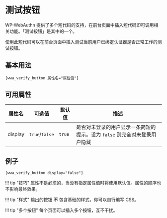 # 测试按钮

WP-WebAuthn 提供了多个短代码的支持，在前台页面中插入短代码即可调用相关功能。「测试按钮」是其中的一个。

使用此短代码可以在前台页面中插入测试当前用户已绑定认证器是否正常工作的测试按钮。

## 基本用法

```
[wwa_verify_button 属性名="属性值"]
```

## 可用属性

| 属性名 | 可选值 | 默认值 | 描述 |
| ------------ | ------------- | ------------ | ------------ |
| display | `true`/`false` | `true` | 是否对未登录的用户显示一条简短的提示。设为 `false` 则完全对未登录用户隐藏 |

## 例子

```
[wwa_verify_button display="false"]
```

!!! tip "技巧"
    属性不是必须的，当没有指定属性值时将使用默认值。属性的顺序也不影响最终效果。

!!! tip "样式"
    输出的按钮 **不** 包含基础的样式，你可以自行编写 CSS。

!!! tip "多个按钮"
    每个页面可以插入多个按钮，互不干扰。